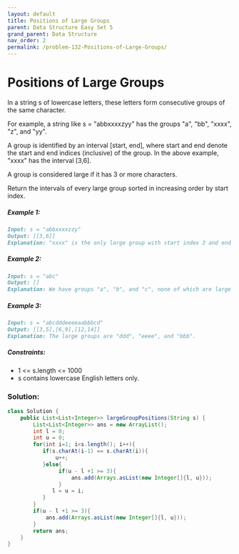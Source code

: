 ```yaml
---
layout: default
title: Positions of Large Groups
parent: Data Structure Easy Set 5
grand_parent: Data Structure
nav_order: 2
permalink: /problem-132-Positions-of-Large-Groups/
---
```

# Positions of Large Groups

In a string s of lowercase letters, these letters form consecutive groups of the same character.

For example, a string like s = "abbxxxxzyy" has the groups "a", "bb", "xxxx", "z", and "yy".

A group is identified by an interval [start, end], where start and end denote the start and end indices (inclusive) of the group. In the above example, "xxxx" has the interval [3,6].

A group is considered large if it has 3 or more characters.

Return the intervals of every large group sorted in increasing order by start index.

##### Example 1:
```markdown
Input: s = "abbxxxxzzy"
Output: [[3,6]]
Explanation: "xxxx" is the only large group with start index 3 and end index 6.
```
##### Example 2:
```markdown
Input: s = "abc"
Output: []
Explanation: We have groups "a", "b", and "c", none of which are large groups.
```
##### Example 3:
```markdown
Input: s = "abcdddeeeeaabbbcd"
Output: [[3,5],[6,9],[12,14]]
Explanation: The large groups are "ddd", "eeee", and "bbb".
```
##### Constraints:
* 1 <= s.length <= 1000
* s contains lowercase English letters only.

### Solution:
```java
class Solution {
    public List<List<Integer>> largeGroupPositions(String s) {
        List<List<Integer>> ans = new ArrayList();
        int l = 0;
        int u = 0;
        for(int i=1; i<s.length(); i++){
           if(s.charAt(i-1) == s.charAt(i)){
               u++;
           }else{
                if(u - l +1 >= 3){
                    ans.add(Arrays.asList(new Integer[]{l, u}));
                } 
              l = u = i;
           } 
        }
        if(u - l +1 >= 3){
            ans.add(Arrays.asList(new Integer[]{l, u}));
        } 
        return ans;
    }
}
```